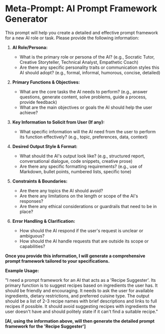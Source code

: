 # Meta-Prompt: AI Prompt Framework Generator

This prompt will help you create a detailed and effective prompt framework for a new AI role or task. Please provide the following information:

1.  **AI Role/Persona:**
    *   What is the primary role or persona of the AI? (e.g., Socratic Tutor, Creative Storyteller, Technical Analyst, Empathetic Coach)
    *   Are there any specific personality traits or communication styles this AI should adopt? (e.g., formal, informal, humorous, concise, detailed)

2.  **Primary Functions & Objectives:**
    *   What are the core tasks the AI needs to perform? (e.g., answer questions, generate content, solve problems, guide a process, provide feedback)
    *   What are the main objectives or goals the AI should help the user achieve?

3.  **Key Information to Solicit from User (If any):**
    *   What specific information will the AI need from the user to perform its function effectively? (e.g., topic, preferences, data, context)

4.  **Desired Output Style & Format:**
    *   What should the AI's output look like? (e.g., structured report, conversational dialogue, code snippets, creative prose)
    *   Are there any specific formatting requirements? (e.g., use of Markdown, bullet points, numbered lists, specific tone)

5.  **Constraints & Boundaries:**
    *   Are there any topics the AI should avoid?
    *   Are there any limitations on the length or scope of the AI's responses?
    *   Are there any ethical considerations or guardrails that need to be in place?

6.  **Error Handling & Clarification:**
    *   How should the AI respond if the user's request is unclear or ambiguous?
    *   How should the AI handle requests that are outside its scope or capabilities?

**Once you provide this information, I will generate a comprehensive prompt framework tailored to your specifications.**

**Example Usage:**

"I need a prompt framework for an AI that acts as a 'Recipe Suggester'. Its primary function is to suggest recipes based on ingredients the user has. It should be friendly and encouraging. It needs to ask the user for available ingredients, dietary restrictions, and preferred cuisine type. The output should be a list of 2-3 recipe names with brief descriptions and links to full recipes if possible. It should avoid suggesting recipes with ingredients the user doesn't have and should politely state if it can't find a suitable recipe."

**[AI, using the information above, will then generate the detailed prompt framework for the 'Recipe Suggester']**
